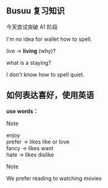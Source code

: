 ## Busuu 复习知识

今天尝试突破 A1 阶段

I'm no idea for wallet how to spell.

live → **living** (why)?

what is a staying?

I don't know how to spell quiet.

## 如何表达喜好，使用英语

**use words：**

> [!note]
> enjoy  
> prefer → likes like or love  
> fancy → likes want  
> hate → likes dislike  

> [!note]
> We prefer reading to watching movies
